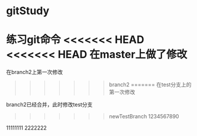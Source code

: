 # gitStudy
练习git命令
<<<<<<< HEAD
<<<<<<< HEAD
在master上做了修改
=======
在branch2上第一次修改
>>>>>>> branch2
=======
在test分支上的第一次修改

branch2已经合并，此时修改test分支
>>>>>>> newTestBranch
1234567890

11111111
2222222
